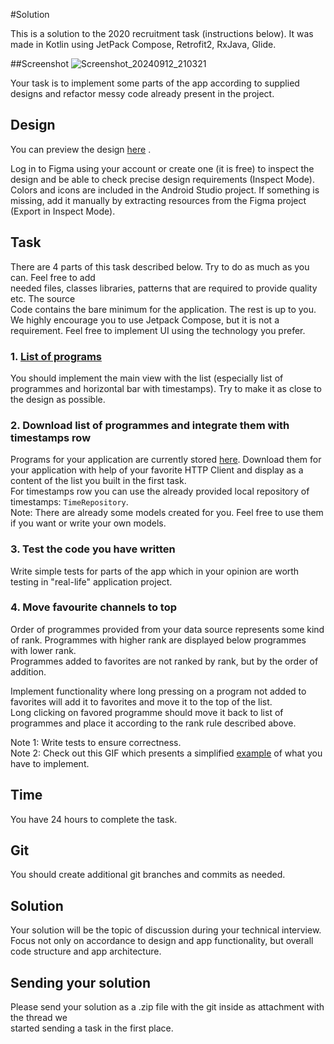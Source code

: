 #Solution

This is a solution to the 2020 recruitment task (instructions below). It was made in Kotlin using JetPack Compose, Retrofit2, RxJava, Glide.

##Screenshot
![Screenshot_20240912_210321](https://github.com/user-attachments/assets/13b5042b-15bc-4df2-80ae-74cc3cc9dec6)



Your task is to implement some parts of the app according to supplied designs and refactor messy
code already present in the project.

## Design

You can preview the
design [here](https://www.figma.com/file/wn2XsBsDYSqZTppTDwkkSZ/Zadanie-rekrutacyjne-v2?node-id=0%3A1)
.

Log in to Figma using your account or create one (it is free) to inspect the design and be able to
check precise design requirements (Inspect Mode). Colors and icons are included in the Android
Studio project. If something is missing, add it manually by extracting resources from the Figma
project (Export in Inspect Mode).

## Task

There are 4 parts of this task described below. Try to do as much as you can. Feel free to add  
needed files, classes libraries, patterns that are required to provide quality etc. The source  
Code contains the bare minimum for the application. The rest is up to you. We highly encourage you
to use Jetpack Compose, but it is not a requirement. Feel free to implement UI using the technology
you prefer.

### 1. [List of programs](https://www.figma.com/file/wn2XsBsDYSqZTppTDwkkSZ/Zadanie-rekrutacyjne-v2?node-id=0%3A1)

You should implement the main view with the list (especially list of programmes and horizontal bar
with timestamps). Try to make it as close to the design as possible.

### 2. Download list of programmes and integrate them with timestamps row

Programs for your application are currently stored [here](https://jsonkeeper.com/b/GG8C). Download
them for your application with help of your favorite HTTP Client and display as a content of the
list you built in the first task.
<br>For timestamps row you can use the already provided local repository of
timestamps: `TimeRepository`. </br>
Note: There are already some models created for you. Feel free to use them if you want or write your
own models.

### 3. Test the code you have written

Write simple tests for parts of the app which in your opinion are worth testing in "real-life"
application project.

### 4. Move favourite channels to top

Order of programmes provided from your data source represents some kind of rank. Programmes with
higher rank are displayed below programmes with lower rank.  
Programmes added to favorites are not ranked by rank, but by the order of addition.

Implement functionality where long pressing on a program not added to favorites will add it to
favorites and move it to the top of the list.  
Long clicking on favored programme should move it back to list of programmes and place it according
to the rank rule described above.

Note 1: Write tests to ensure correctness.  
Note 2: Check out this GIF which presents a simplified [example](media/list.gif) of what you have to
implement.

## Time

You have 24 hours to complete the task.

## Git

You should create additional git branches and commits as needed.

## Solution

Your solution will be the topic of discussion during your technical interview. Focus not only on
accordance to design and app functionality, but overall code structure and app architecture.

## Sending your solution

Please send your solution as a .zip file with the git inside as attachment with the thread we    
started sending a task in the first place.
